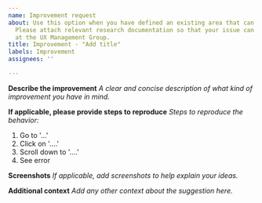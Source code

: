 ```yaml
---
name: Improvement request
about: Use this option when you have defined an existing area that can be improved.
  Please attach relevant research documentation so that your issue can be handled
  at the UX Management Group.
title: Improvement - "Add title"
labels: Improvement
assignees: ''

---
```


**Describe the improvement**
_A clear and concise description of what kind of improvement you have in mind._

**If applicable, please provide steps to reproduce**
_Steps to reproduce the behavior:_  
1. Go to '...'
2. Click on '....'
3. Scroll down to '....'
4. See error

**Screenshots**
_If applicable, add screenshots to help explain your ideas._

**Additional context**
_Add any other context about the suggestion here._
